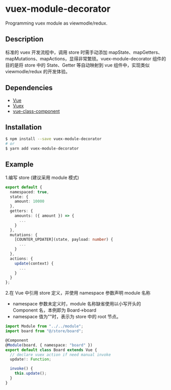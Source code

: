 # vuex-module-decorator

Programming vuex module as viewmodle/redux.

## Description

标准的 vuex 开发流程中，调用 store 时需手动添加 mapState、mapGetters、mapMutations、mapActions，显得非常繁琐。vuex-module-decorator 组件的目的是将 store 中的 State、Getter 等自动映射到 vue 组件中，实现类似 viewmodle/redux 的开发体验。

## Dependencies

- [Vue](https://github.com/vuejs/vue)
- [Vuex](https://github.com/vuejs/vuex)
- [vue-class-component](https://github.com/vuejs/vue-class-component)

## Installation

```bash
$ npm install --save vuex-module-decorator
# or
$ yarn add vuex-module-decorator
```

## Example

1.编写 store
(建议采用 module 模式)

```ts
export default {
  namespaced: true,
  state: {
    amount: 10000
  },
  getters: {
    amounts: ({ amount }) => {
      ...
    }
  },
  mutations: {
    [COUNTER_UPDATER](state, payload: number) {
      ...
    }
  },
  actions: {
    update(context) {
      ...
    }
  }
};
```

2.在 Vue 中引用 store 定义，并使用 namespace 参数声明 module 名称

- namespace 参数未定义时，module 名称缺省使用以小写开头的 Component 名，本例即为 Board->board
- namespace 值为""时，表示为 store 中的 root 节点。

```ts
import Module from "../../module";
import board from "@/store/board";

@Component
@Module(board, { namespace: "board" })
export default class Board extends Vue {
  // declare vuex action if need manual invoke
  update!: Function;

  invoke() {
    this.update();
  }
}
```
